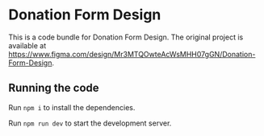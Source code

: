 
  # Donation Form Design

  This is a code bundle for Donation Form Design. The original project is available at https://www.figma.com/design/Mr3MTQOwteAcWsMHH07gGN/Donation-Form-Design.

  ## Running the code

  Run `npm i` to install the dependencies.

  Run `npm run dev` to start the development server.
  